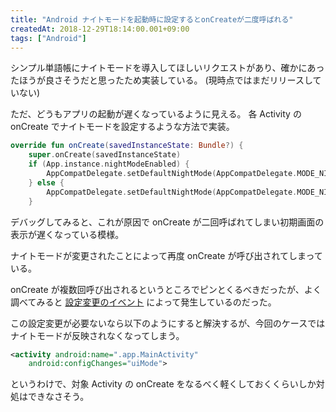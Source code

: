 ```yaml
---
title: "Android ナイトモードを起動時に設定するとonCreateが二度呼ばれる"
createdAt: 2018-12-29T18:14:00.001+09:00
tags: ["Android"]
---
```

シンプル単語帳にナイトモードを導入してほしいリクエストがあり、確かにあったほうが良さそうだと思ったため実装している。
(現時点ではまだリリースしていない)

ただ、どうもアプリの起動が遅くなっているように見える。
各 Activity の onCreate でナイトモードを設定するような方法で実装。
<!--more-->
```kotlin
override fun onCreate(savedInstanceState: Bundle?) {
    super.onCreate(savedInstanceState)
    if (App.instance.nightModeEnabled) {
        AppCompatDelegate.setDefaultNightMode(AppCompatDelegate.MODE_NIGHT_YES)
    } else {
        AppCompatDelegate.setDefaultNightMode(AppCompatDelegate.MODE_NIGHT_NO)
    }
```

デバッグしてみると、これが原因で onCreate が二回呼ばれてしまい初期画面の表示が遅くなっている模様。

ナイトモードが変更されたことによって再度 onCreate が呼び出されてしまっている。

onCreate が複数回呼び出されるというところでピンとくるべきだったが、よく調べてみると [設定変更のイベント](https://developer.android.com/guide/topics/manifest/activity-element?hl=ja#config) によって発生しているのだった。

この設定変更が必要ないなら以下のようにすると解決するが、今回のケースではナイトモードが反映されなくなってしまう。

```xml
<activity android:name=".app.MainActivity"
    android:configChanges="uiMode">
```

というわけで、対象 Activity の onCreate をなるべく軽くしておくくらいしか対処はできなさそう。
